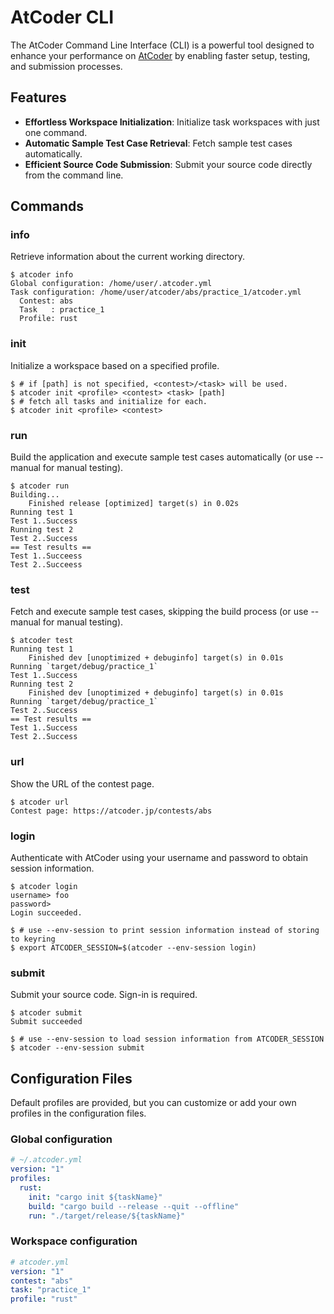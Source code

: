 # AtCoder CLI

The AtCoder Command Line Interface (CLI) is a powerful tool designed to enhance your performance on [AtCoder](atcoder.jp) by enabling faster setup, testing, and submission processes.

## Features

- **Effortless Workspace Initialization**: Initialize task workspaces with just one command.
- **Automatic Sample Test Case Retrieval**: Fetch sample test cases automatically.
- **Efficient Source Code Submission**: Submit your source code directly from the command line.

## Commands

### info

Retrieve information about the current working directory.

```console
$ atcoder info
Global configuration: /home/user/.atcoder.yml
Task configuration: /home/user/atcoder/abs/practice_1/atcoder.yml
  Contest: abs
  Task   : practice_1
  Profile: rust
```

### init

Initialize a workspace based on a specified profile.

```console
$ # if [path] is not specified, <contest>/<task> will be used.
$ atcoder init <profile> <contest> <task> [path]
$ # fetch all tasks and initialize for each.
$ atcoder init <profile> <contest>
```

### run

Build the application and execute sample test cases automatically (or use --manual for manual testing).

```console
$ atcoder run
Building...
    Finished release [optimized] target(s) in 0.02s
Running test 1
Test 1..Success
Running test 2
Test 2..Success
== Test results ==
Test 1..Succeess
Test 2..Succeess
```

### test

Fetch and execute sample test cases, skipping the build process (or use --manual for manual testing).

```console
$ atcoder test
Running test 1
    Finished dev [unoptimized + debuginfo] target(s) in 0.01s
Running `target/debug/practice_1`
Test 1..Success
Running test 2
    Finished dev [unoptimized + debuginfo] target(s) in 0.01s
Running `target/debug/practice_1`
Test 2..Success
== Test results ==
Test 1..Success
Test 2..Success
```

### url

Show the URL of the contest page.

```console
$ atcoder url
Contest page: https://atcoder.jp/contests/abs
```

### login

Authenticate with AtCoder using your username and password to obtain session information.

```console
$ atcoder login
username> foo
password>
Login succeeded.

$ # use --env-session to print session information instead of storing to keyring
$ export ATCODER_SESSION=$(atcoder --env-session login)
```

### submit

Submit your source code. Sign-in is required.

```console
$ atcoder submit
Submit succeeded

$ # use --env-session to load session information from ATCODER_SESSION
$ atcoder --env-session submit
```

## Configuration Files

Default profiles are provided, but you can customize or add your own profiles in the configuration files.

### Global configuration

```yaml
# ~/.atcoder.yml
version: "1"
profiles:
  rust:
    init: "cargo init ${taskName}"
    build: "cargo build --release --quit --offline"
    run: "./target/release/${taskName}"
```

### Workspace configuration

```yaml
# atcoder.yml
version: "1"
contest: "abs"
task: "practice_1"
profile: "rust"
```

